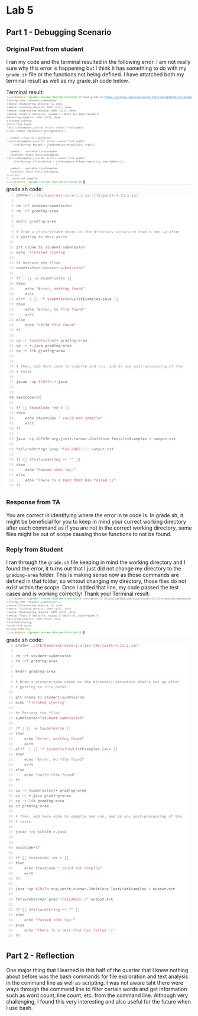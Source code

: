 # Lab 5
## Part 1 - Debugging Scenario
### Original Post from student
I ran my code and the terminal resulted in the following error. I am not really sure why this error is happening but I think it has something to do with my `grade.sh` file or the functions not being defined. I have attatched both my terminal result as well as my grade.sh code below.

Terminal result:
![Image](lab5-images/lab5-1.1.JPG)
grade.sh code:
![Image](lab5-images/lab5-1.2.JPG)

### Response from TA
You are correct in identifying where the error in te code is. In grade.sh, it might be beneficial for you to keep in mind your currect working directory after each command as if you are not in the correct working directory, some files might be out of scope causing those functions to not be found.

### Reply from Student
I ran through the `grade.sh` file keeping in mind the working directory and I found the error, it turns out that I just did not change my directory to the `grading-area` folder. This is making sense now as those commands are defined in that folder, so wihtout changing my directory, those files do not exist within the scope. Once I added that line, my code passed the test cases and is working correctly! Thank you!
Terminal result:
![Image](lab5-images/lab5-1.3.JPG)
grade.sh code:
![Image](lab5-images/lab5-1.4.JPG)

## Part 2 - Reflection
One major thing that I learned in this half of the quarter that I knew nothing about before was the bash commands for file exploration and text analysis in the command line as well as scripting. I was not aware taht there were ways through the command line to filter certain words and get information such as word count, line count, etc. from the command line. Although very challenging, I found this very interesting and also useful for the future when I use bash.
